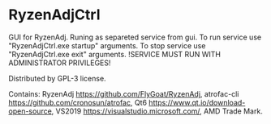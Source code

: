 # RyzenAdjCtrl
GUI for RyzenAdj.
Runing as separeted service from gui.
To run service use "RyzenAdjCtrl.exe startup" arguments.
To stop service use "RyzenAdjCtrl.exe exit" arguments.
!SERVICE MUST RUN WITH ADMINISTRATOR PRIVILEGES!

Distributed by GPL-3 license.

Contains:
RyzenAdj https://github.com/FlyGoat/RyzenAdj,
atrofac-cli https://github.com/cronosun/atrofac,
Qt6 https://www.qt.io/download-open-source,
VS2019 https://visualstudio.microsoft.com/,
AMD Trade Mark.
